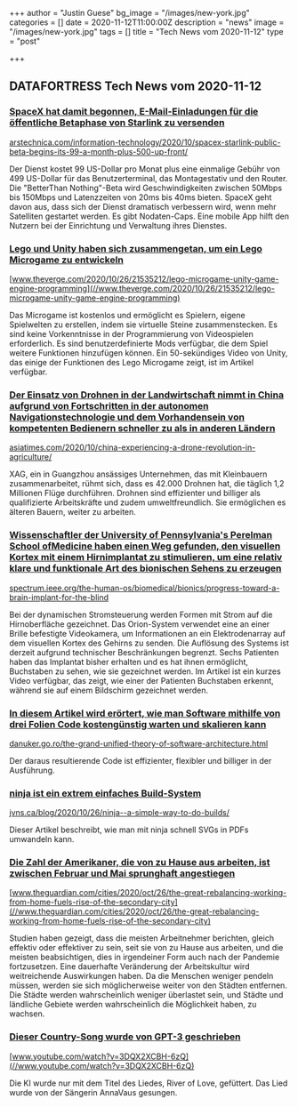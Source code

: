 +++
author = "Justin Guese"
bg_image = "/images/new-york.jpg"
categories = []
date = 2020-11-12T11:00:00Z
description = "news"
image = "/images/new-york.jpg"
tags = []
title = "Tech News vom 2020-11-12"
type = "post"

+++

        
## DATAFORTRESS Tech News vom 2020-11-12





### [SpaceX hat damit begonnen, E-Mail-Einladungen für die öffentliche Betaphase von Starlink zu versenden](//arstechnica.com/information-technology/2020/10/spacex-starlink-public-beta-begins-its-99-a-month-plus-500-up-front/)


[arstechnica.com/information-technology/2020/10/spacex-starlink-public-beta-begins-its-99-a-month-plus-500-up-front/](//arstechnica.com/information-technology/2020/10/spacex-starlink-public-beta-begins-its-99-a-month-plus-500-up-front/)


Der Dienst kostet 99 US-Dollar pro Monat plus eine einmalige Gebühr von 499 US-Dollar für das Benutzerterminal, das Montagestativ und den Router. Die "BetterThan Nothing"-Beta wird Geschwindigkeiten zwischen 50Mbps bis 150Mbps und Latenzzeiten von 20ms bis 40ms bieten. SpaceX geht davon aus, dass sich der Dienst dramatisch verbessern wird, wenn mehr Satelliten gestartet werden. Es gibt Nodaten-Caps. Eine mobile App hilft den Nutzern bei der Einrichtung und Verwaltung ihres Dienstes.


### [Lego und Unity haben sich zusammengetan, um ein Lego Microgame zu entwickeln](//www.theverge.com/2020/10/26/21535212/lego-microgame-unity-game-engine-programming)


[www.theverge.com/2020/10/26/21535212/lego-microgame-unity-game-engine-programming](//www.theverge.com/2020/10/26/21535212/lego-microgame-unity-game-engine-programming)


Das Microgame ist kostenlos und ermöglicht es Spielern, eigene Spielwelten zu erstellen, indem sie virtuelle Steine zusammenstecken. Es sind keine Vorkenntnisse in der Programmierung von Videospielen erforderlich. Es sind benutzerdefinierte Mods verfügbar, die dem Spiel weitere Funktionen hinzufügen können. Ein 50-sekündiges Video von Unity, das einige der Funktionen des Lego Microgame zeigt, ist im Artikel verfügbar.


### [Der Einsatz von Drohnen in der Landwirtschaft nimmt in China aufgrund von Fortschritten in der autonomen Navigationstechnologie und dem Vorhandensein von kompetenten Bedienern schneller zu als in anderen Ländern](//asiatimes.com/2020/10/china-experiencing-a-drone-revolution-in-agriculture/)


[asiatimes.com/2020/10/china-experiencing-a-drone-revolution-in-agriculture/](//asiatimes.com/2020/10/china-experiencing-a-drone-revolution-in-agriculture/)


XAG, ein in Guangzhou ansässiges Unternehmen, das mit Kleinbauern zusammenarbeitet, rühmt sich, dass es 42.000 Drohnen hat, die täglich 1,2 Millionen Flüge durchführen. Drohnen sind effizienter und billiger als qualifizierte Arbeitskräfte und zudem umweltfreundlich. Sie ermöglichen es älteren Bauern, weiter zu arbeiten.


### [Wissenschaftler der University of Pennsylvania's Perelman School ofMedicine haben einen Weg gefunden, den visuellen Kortex mit einem Hirnimplantat zu stimulieren, um eine relativ klare und funktionale Art des bionischen Sehens zu erzeugen](//spectrum.ieee.org/the-human-os/biomedical/bionics/progress-toward-a-brain-implant-for-the-blind)


[spectrum.ieee.org/the-human-os/biomedical/bionics/progress-toward-a-brain-implant-for-the-blind](//spectrum.ieee.org/the-human-os/biomedical/bionics/progress-toward-a-brain-implant-for-the-blind)


Bei der dynamischen Stromsteuerung werden Formen mit Strom auf die Hirnoberfläche gezeichnet. Das Orion-System verwendet eine an einer Brille befestigte Videokamera, um Informationen an ein Elektrodenarray auf dem visuellen Kortex des Gehirns zu senden. Die Auflösung des Systems ist derzeit aufgrund technischer Beschränkungen begrenzt. Sechs Patienten haben das Implantat bisher erhalten und es hat ihnen ermöglicht, Buchstaben zu sehen, wie sie gezeichnet werden. Im Artikel ist ein kurzes Video verfügbar, das zeigt, wie einer der Patienten Buchstaben erkennt, während sie auf einem Bildschirm gezeichnet werden.


### [In diesem Artikel wird erörtert, wie man Software mithilfe von drei Folien Code kostengünstig warten und skalieren kann](//danuker.go.ro/the-grand-unified-theory-of-software-architecture.html)


[danuker.go.ro/the-grand-unified-theory-of-software-architecture.html](//danuker.go.ro/the-grand-unified-theory-of-software-architecture.html)


Der daraus resultierende Code ist effizienter, flexibler und billiger in der Ausführung.


### [ninja ist ein extrem einfaches Build-System](//jvns.ca/blog/2020/10/26/ninja--a-simple-way-to-do-builds/)


[jvns.ca/blog/2020/10/26/ninja--a-simple-way-to-do-builds/](//jvns.ca/blog/2020/10/26/ninja--a-simple-way-to-do-builds/)


Dieser Artikel beschreibt, wie man mit ninja schnell SVGs in PDFs umwandeln kann.


### [Die Zahl der Amerikaner, die von zu Hause aus arbeiten, ist zwischen Februar und Mai sprunghaft angestiegen](//www.theguardian.com/cities/2020/oct/26/the-great-rebalancing-working-from-home-fuels-rise-of-the-secondary-city)


[www.theguardian.com/cities/2020/oct/26/the-great-rebalancing-working-from-home-fuels-rise-of-the-secondary-city](//www.theguardian.com/cities/2020/oct/26/the-great-rebalancing-working-from-home-fuels-rise-of-the-secondary-city)


Studien haben gezeigt, dass die meisten Arbeitnehmer berichten, gleich effektiv oder effektiver zu sein, seit sie von zu Hause aus arbeiten, und die meisten beabsichtigen, dies in irgendeiner Form auch nach der Pandemie fortzusetzen. Eine dauerhafte Veränderung der Arbeitskultur wird weitreichende Auswirkungen haben. Da die Menschen weniger pendeln müssen, werden sie sich möglicherweise weiter von den Städten entfernen. Die Städte werden wahrscheinlich weniger überlastet sein, und Städte und ländliche Gebiete werden wahrscheinlich die Möglichkeit haben, zu wachsen.


### [Dieser Country-Song wurde von GPT-3 geschrieben](//www.youtube.com/watch?v=3DQX2XCBH-6zQ)


[www.youtube.com/watch?v=3DQX2XCBH-6zQ](//www.youtube.com/watch?v=3DQX2XCBH-6zQ)


Die KI wurde nur mit dem Titel des Liedes, River of Love, gefüttert. Das Lied wurde von der Sängerin AnnaVaus gesungen.